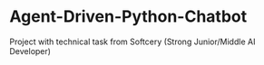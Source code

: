 # Agent-Driven-Python-Chatbot
Project with technical task from Softcery (Strong Junior/Middle AI Developer)
